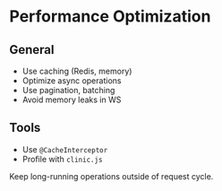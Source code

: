 # Performance Optimization

## General
- Use caching (Redis, memory)
- Optimize async operations
- Use pagination, batching
- Avoid memory leaks in WS

## Tools
- Use `@CacheInterceptor`
- Profile with `clinic.js`

Keep long-running operations outside of request cycle.
